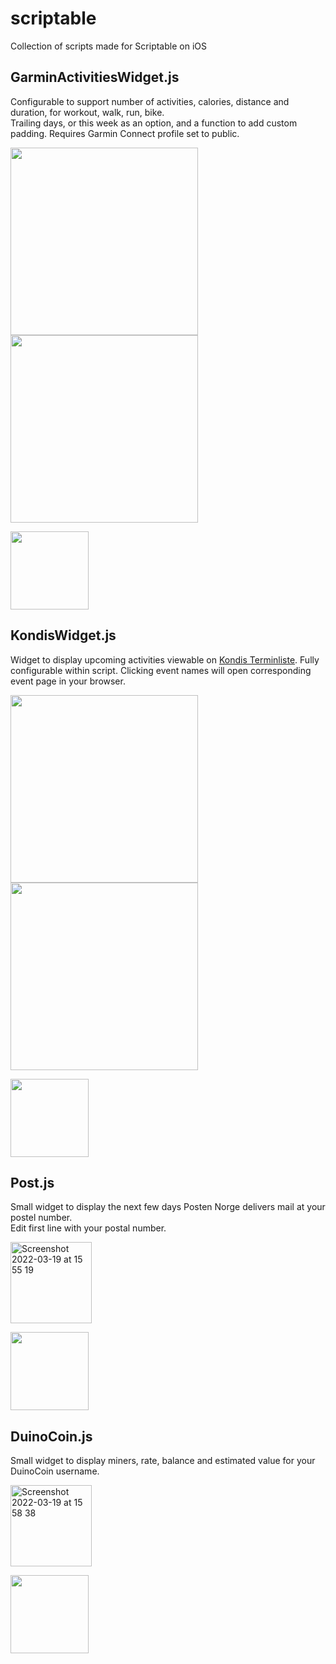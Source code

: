 # scriptable
Collection of scripts made for Scriptable on iOS

## GarminActivitiesWidget.js
Configurable to support number of activities, calories, distance and duration, for workout, walk, run, bike.  
Trailing days, or this week as an option, and a function to add custom padding. Requires Garmin Connect profile set to public.  

<img width="300" src="https://user-images.githubusercontent.com/6988319/160443894-6cef8698-ba07-436c-a5a0-0425e0ebf158.png"><img width="300" src="https://user-images.githubusercontent.com/6988319/160443961-15baee45-f2a9-4f71-9a15-9fea85695b6a.png">

[<img width="125" src="https://scriptdu.de/download.svg">](https://scriptdu.de/?name=GarminWidget&source=https%3A%2F%2Fraw.githubusercontent.com%2FLanjelin%2Fscriptable%2Fmain%2FGarminActivitiesWidget.js&docs=https%3A%2F%2Fgithub.com%2FLanjelin%2Fscriptable)

## KondisWidget.js
Widget to display upcoming activities viewable on [Kondis Terminliste](https://terminlista.kondis.no/). Fully configurable within script. Clicking event names will open corresponding event page in your browser.

<img width="300" src="https://user-images.githubusercontent.com/6988319/160444100-0c2d9837-377e-4141-ac84-499a8bfb4ab1.png"><img width="300" src="https://user-images.githubusercontent.com/6988319/160444110-071a2aed-724e-4556-8db9-08e333b86be4.png">

[<img width="125" src="https://scriptdu.de/download.svg">](https://scriptdu.de/?name=KondisWidget&source=https%3A%2F%2Fraw.githubusercontent.com%2FLanjelin%2Fscriptable%2Fmain%2FKondisWidget.js&docs=https%3A%2F%2Fgithub.com%2FLanjelin%2Fscriptable)


## Post.js
Small widget to display the next few days Posten Norge delivers mail at your postel number.  
Edit first line with your postal number.

<img width="130" alt="Screenshot 2022-03-19 at 15 55 19" src="https://user-images.githubusercontent.com/6988319/159126130-64189364-4175-4b6b-9a1e-50b40bc1393d.png">

[<img width="125" src="https://scriptdu.de/download.svg">](https://scriptdu.de/?name=PostWidget&source=https%3A%2F%2Fraw.githubusercontent.com%2FLanjelin%2Fscriptable%2Fmain%2FPost.js&docs=https%3A%2F%2Fgithub.com%2FLanjelin%2Fscriptable)

## DuinoCoin.js
Small widget to display miners, rate, balance and estimated value for your DuinoCoin username.

<img width="130" alt="Screenshot 2022-03-19 at 15 58 38" src="https://user-images.githubusercontent.com/6988319/159126263-72fec4df-d116-4e9e-ac69-b421da11318b.png">

[<img width="125" src="https://scriptdu.de/download.svg">](https://scriptdu.de/?name=DuinoCoinWidget&source=https%3A%2F%2Fraw.githubusercontent.com%2FLanjelin%2Fscriptable%2Fmain%2FDuinoCoin.js&docs=https%3A%2F%2Fgithub.com%2FLanjelin%2Fscriptable)
